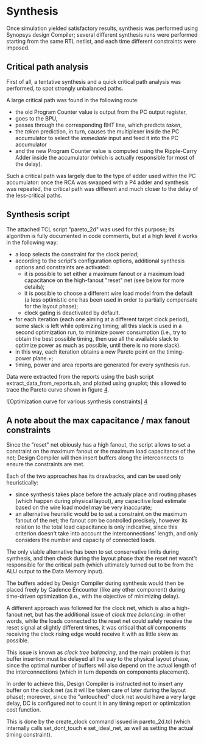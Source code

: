 # Synthesis #

Once simulation yielded satisfactory results, synthesis was performed using Synopsys design Compiler; several different synthesis runs were performed starting from the same RTL netlist, and each time different constraints were imposed.

## Critical path analysis ##

First of all, a tentative synthesis and a quick critical path analysis was performed, to spot strongly unbalanced paths.

A large critical path was found in the following route:
- the old Program Counter value is output from the PC output register,
- goes to the BPU,
- passes through the corresponding BHT line, which predicts *taken*,
- the *taken* prediction, in turn, causes the multiplexer inside the PC accumulator to select the *immediate* input and feed it into the PC accumulator
- and the new Program Counter value is computed using the Ripple-Carry Adder inside the accumulator (which is actually responsible for most of the delay).

Such a critical path was largely due to the type of adder used within the PC accumulator: once the RCA was swapped with a P4 adder and synthesis was repeated, the critical path was different and much closer to the delay of the less-critical paths.

## Synthesis script ##

The attached TCL script "pareto_2d" was used for this purpose; its algorithm is fully documented in code comments, but at a high level it works in the following way:

- a loop selects the constraint for the clock period;
- according to the script's configuration options, additional synthesis options and constraints are activated:
    - it is possible to set either a maximum fanout or a maximum load capacitance on the high-fanout "reset" net (see below for more details);
    - it is possible to choose a different wire load model from the default (a less optimistic one has been used in order to partially compensate for the layout phase);
    - clock gating is deactivated by default.
- for each iteration (each one aiming at a different target clock period), some slack is left while optimizing timing; all this slack is used in a second optimization run, to minimize power consumption (i.e., try to obtain the best possible timing, then use all the available slack to optimize power as much as possible, until there is no more slack).
- in this way, each iteration obtains a new Pareto point on the timing-power plane.+;
- timing, power and area reports are generated for every synthesis run.

Data were extracted from the reports using the bash script extract_data_from_reports.sh, and plotted using gnuplot; this allowed to trace the Pareto curve shown in figure [4].

![Optimization curve for various synthesis constraints] [4]

## A note about the max capacitance / max fanout constraints ##

Since the "reset" net obiously has a high fanout, the script allows to set a constraint on the maximum fanout or the maximum load capacitance of the net; Design Compiler will then insert buffers along the interconnects to ensure the constraints are met.

Each of the two approaches has its drawbacks, and can be used only heuristically:

- since synthesis takes place before the actualy place and routing phases (which happen during physical layout), any capacitive load estimate based on the wire load model may be very inaccurate;
- an alternative heuristic would be to set a constraint on the maximum fanout of the net; the fanout *can* be controlled precisely, however its relation to the total load capacitance is only indicative, since this criterion doesn't take into account the interconnections' length, and only considers the number and capacity of connected loads.

The only viable alternative has been to set conservative limits during synthesis, and then check during the layout phase that the reset net wasnt't responsible for the critical path (which ultimately turned out to be from the ALU output to the Data Memory input).

The buffers added by Design Compiler during synthesis would then be placed freely by Cadence Encounter (like any other component) during time-driven optimization (i.e., with the objective of minimizing delay).

A different approach was followed for the clock net, which is also a high-fanout net, but has the additional issue of *clock tree balancing*: in other words, while the loads connected to the reset net could safely receive the reset signal at slightly different times, it was critical that *all* components receiving the clock rising edge would receive it with as little skew as possible.

This issue is known as *clock tree balancing*, and the main problem is that buffer insertion must be delayed all the way to the physical layout phase, since the optimal number of buffers will also depend on the actual length of the interconnections (which in turn depends on components placement).

In order to achieve this, Design Compiler is instructed not to insert any buffer on the clock net (as it will be taken care of later during the layout phase); moreover, since the "untouched" clock net would have a very large delay, DC is configured not to count it in any timing report or optimization cost function.

This is done by the create_clock command issued in pareto_2d.tcl (which internally calls set_dont_touch e set_ideal_net, as well as setting the actual timing constraint).

[4]: ./pareto.pdf "Optimization curve for various parameters of the synthesis"
